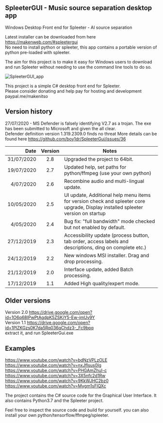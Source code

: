 ## SpleeterGUI - Music source separation desktop app  
Windows Desktop Front end for Spleeter - AI source separation  
   
Latest installer can be downloaded from here https://makenweb.com/#spleetergui  
No need to install python or spleeter, this app contains a portable version of python pre-loaded with spleeter.  

The aim for this project is to make it easy for Windows users to download and run Spleeter without needing to use the command line tools to do so.  

![SpleeterGUI_app](/Spleeter_GUI.png)  

This project is a simple C# desktop front end for Spleeter.  
Please consider donating and help pay for hosting and development paypal.me/makenitso  

## Version history  
27/07/2020 - MS Defender is falsely identifying V2.7 as a trojan. The exe has been submitted to Microsoft and given the all clear.  
             Defender definition version 1.319.2309.0 finds no threat
	     More details can be found here https://github.com/boy1dr/SpleeterGui/issues/36

| Date | Version | Notes |
| ----: |:-------:| ----- |
| 31/07/2020 | 2.8 | Upgraded the project to 64bit. |
| 19/07/2020 | 2.7 | Updated help, set paths for python/ffmpeg (use your own python) |
| 4/07/2020 | 2.6 | Recombine audio and multi-lingual update. |
| 10/05/2020 | 2.5 | UI update, Additional help menu items for version check and spleeter core upgrade, Display installed spleeter version on startup |
| 4/05/2020 | 2.4 | Bug fix: "full bandwidth" mode checked but not enabled by default. |
| 27/12/2019 | 2.3 | Accessibility update (process button, tab order, access labels and descriptions, ding on complete etc.) |
| 24/12/2019 | 2.2 | New windows MSI installer. Drag and drop processing. |
| 21/12/2019 | 2.0 | Interface update, added Batch processing. |
| 17/12/2019 | 1.1 | Added High quality/expert mode. |
  

## Older versions  
Version 2.0 https://drive.google.com/open?id=1O6q68IPwPtAgdpK5ZSKiY5-Ew-jmUv9Y  
Version 1.1 https://drive.google.com/open?id=1PlZKGzs0K7da5Rq036qChdz3-_Fc9bpq  
extract it, and run SpleeterGui.exe  

## Examples
https://www.youtube.com/watch?v=bdNzVPLzOLE  
https://www.youtube.com/watch?v=nxJfIsus0Ig  
https://www.youtube.com/watch?v=PHGAmZhuI-c  
https://www.youtube.com/watch?v=3X5nfc2d1Rw  
https://www.youtube.com/watch?v=9KkWJHC2bz0  
https://www.youtube.com/watch?v=Mygm1sFlQXc  

The project contains the C# source code for the Graphical User Interface. It also contains Python3.7 and the Spleeter project.   

Feel free to inspect the source code and build for yourself. you can also install your own python/tensorflow/ffmpeg/spleeter.
